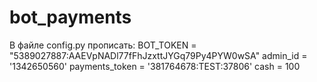 # bot_payments

В файле config.py прописать:
BOT_TOKEN = "5389027887:AAEVpNADl77fFhJzxttJYGq79Py4PYW0wSA"
admin_id = '1342650560'
payments_token = '381764678:TEST:37806'
cash = 100
